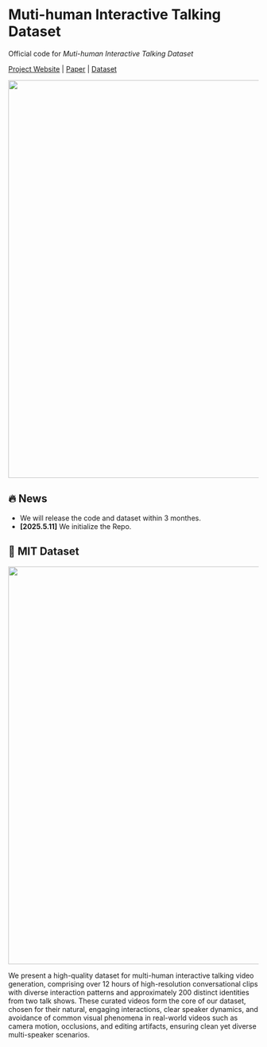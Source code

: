 # Muti-human Interactive Talking Dataset
Official code for *Muti-human Interactive Talking Dataset*

[Project Website]()  | [Paper]()  | [Dataset]()

<p align="center"><img src="assets/motivation.png" width="800px"/><br> </p>

## 🔥 News
* We will release the code and dataset within 3 monthes.
* **[2025.5.11]** We initialize the Repo.

## 💾 MIT Dataset

<p align="center"><img src="assets/dataset.png" width="800px"/><br> </p>

We present a high-quality dataset for multi-human interactive talking video generation, comprising over $12$ hours of high-resolution conversational clips with diverse interaction patterns and approximately $200$ distinct identities from two talk shows. These curated videos form the core of our dataset, chosen for their natural, engaging interactions, clear speaker dynamics, and avoidance of common visual phenomena in real-world videos such as camera motion, occlusions, and editing artifacts, ensuring clean yet diverse multi-speaker scenarios.